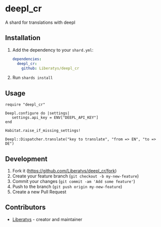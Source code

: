 # deepl_cr

A shard for translations with deepl

## Installation

1. Add the dependency to your `shard.yml`:

   ```yaml
   dependencies:
     deepl_cr:
       github: Liberatys/deepl_cr
   ```

2. Run `shards install`

## Usage

```crystal
require "deepl_cr"

Deepl.configure do |settings|
   settings.api_key = ENV["DEEPL_API_KEY"]
end

Habitat.raise_if_missing_settings!

Deepl::Dispatcher.translate("key to translate", "from => EN", "to => DE")
```

## Development

1. Fork it (<https://github.com/Liberatys/deepl_cr/fork>)
2. Create your feature branch (`git checkout -b my-new-feature`)
3. Commit your changes (`git commit -am 'Add some feature'`)
4. Push to the branch (`git push origin my-new-feature`)
5. Create a new Pull Request

## Contributors

- [Liberatys](https://github.com/Liberatys) - creator and maintainer
